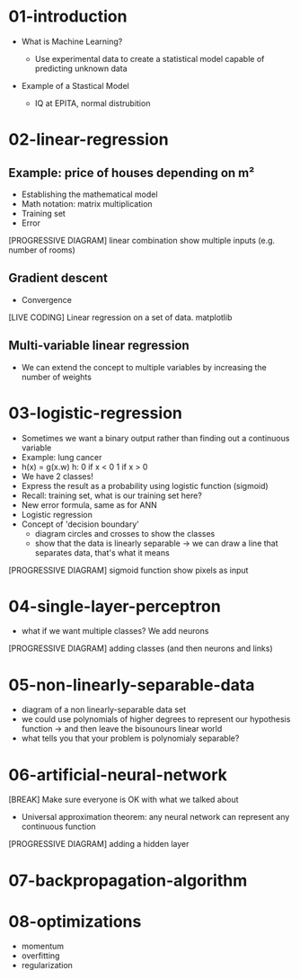 # 01-introduction

* What is Machine Learning?
  + Use experimental data to create a statistical model capable of predicting
  unknown data

* Example of a Stastical Model
  * IQ at EPITA, normal distrubition

# 02-linear-regression

## Example: price of houses depending on m²

* Establishing the mathematical model
* Math notation: matrix multiplication
* Training set
* Error

[PROGRESSIVE DIAGRAM]
linear combination
show multiple inputs (e.g. number of rooms)

## Gradient descent

* Convergence

[LIVE CODING]
Linear regression on a set of data. matplotlib

## Multi-variable linear regression

* We can extend the concept to multiple variables by increasing the number of
weights

# 03-logistic-regression

* Sometimes we want a binary output rather than finding out a continuous
variable
* Example: lung cancer
* h(x) = g(x.w)
  h: 0 if x < 0
     1 if x > 0
* We have 2 classes!
* Express the result as a probability using logistic function (sigmoid)
* Recall: training set, what is our training set here?
* New error formula, same as for ANN
* Logistic regression
* Concept of 'decision boundary'
  * diagram circles and crosses to show the classes
  * show that the data is linearly separable
    -> we can draw a line that separates data, that's what it means

[PROGRESSIVE DIAGRAM]
sigmoid function
show pixels as input

# 04-single-layer-perceptron

* what if we want multiple classes? We add neurons

[PROGRESSIVE DIAGRAM]
adding classes (and then neurons and links)

# 05-non-linearly-separable-data

* diagram of a non linearly-separable data set
* we could use polynomials of higher degrees to represent our hypothesis
function -> and then leave the bisounours linear world
* what tells you that your problem is polynomialy separable?

# 06-artificial-neural-network

[BREAK]
Make sure everyone is OK with what we talked about

* Universal approximation theorem: any neural network can represent any
continuous function

[PROGRESSIVE DIAGRAM]
adding a hidden layer

# 07-backpropagation-algorithm

# 08-optimizations

* momentum
* overfitting
* regularization
